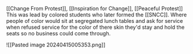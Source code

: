 [[Change From Protest]], [[Inspiration for Change]], [[Peaceful Protest]]
This was lead by colored students who later formed the [[SNCC]]. Where people of color would sit at segregated lunch tables and ask for service when refused service for the color of there skin they'd stay and hold the seats so no business could come through.

![[Pasted image 20240415005353.png]]